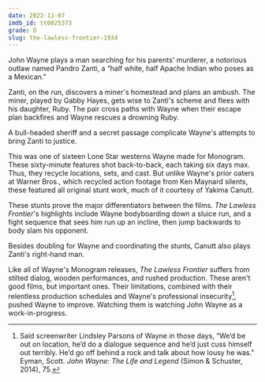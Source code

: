 ```yaml
---
date: 2022-11-07
imdb_id: tt0025373
grade: D
slug: the-lawless-frontier-1934
---
```


John Wayne plays a man searching for his parents' murderer, a notorious outlaw named Pandro Zanti, a “half white, half Apache Indian who poses as a Mexican.”

<!-- end -->

Zanti, on the run, discovers a miner's homestead and plans an ambush. The miner, played by Gabby Hayes, gets wise to Zanti's scheme and flees with his daughter, Ruby. The pair cross paths with Wayne when their escape plan backfires and Wayne rescues a drowning Ruby.

A bull-headed sheriff and a secret passage complicate Wayne's attempts to bring Zanti to justice.

This was one of sixteen Lone Star westerns Wayne made for Monogram. These sixty-minute features shot back-to-back, each taking six days max. Thus, they recycle locations, sets, and cast. But unlike Wayne's prior oaters at Warner Bros., which recycled action footage from Ken Maynard silents, these featured all original stunt work, much of it courtesy of Yakima Canutt.

These stunts prove the major differentiators between the films. _The Lawless Frontier_'s highlights include Wayne bodyboarding down a sluice run, and a fight sequence that sees him run up an incline, then jump backwards to body slam his opponent.

Besides doubling for Wayne and coordinating the stunts, Canutt also plays Zanti's right-hand man.

Like all of Wayne's Monogram releases, _The Lawless Frontier_ suffers from stilted dialog, wooden performances, and rushed production. These aren't good films, but important ones. Their limitations, combined with their relentless production schedules and Wayne's professional insecurity[^1], pushed Wayne to improve. Watching them is watching John Wayne as a work-in-progress.

[^1]: Said screenwriter Lindsley Parsons of Wayne in those days, “We’d be out on location, he’d do a dialogue sequence and he’d just cuss himself out terribly. He’d go off behind a rock and talk about how lousy he was." Eyman, Scott. _John Wayne: The Life and Legend_ (Simon & Schuster, 2014), 75.

